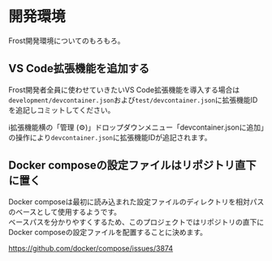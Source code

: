 # 開発環境
Frost開発環境についてのもろもろ。

## VS Code拡張機能を追加する
Frost開発者全員に使わせていきたいVS Code拡張機能を導入する場合は\
`development/devcontainer.json`および`test/devcontainer.json`に拡張機能IDを追記しコミットしてください。

ℹ️拡張機能横の「管理 (⚙)」ドロップダウンメニュー「devcontainer.jsonに追加」の操作により`devcontainer.json`に拡張機能IDが追記されます。

## Docker composeの設定ファイルはリポジトリ直下に置く
Docker composeは最初に読み込まれた設定ファイルのディレクトリを相対パスのベースとして使用するようです。  
ベースパスを分かりやすくするため、このプロジェクトではリポジトリの直下にDocker composeの設定ファイルを配置することに決めます。

https://github.com/docker/compose/issues/3874
